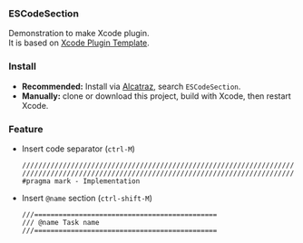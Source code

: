 ### ESCodeSection

Demonstration to make Xcode plugin.  
It is based on [Xcode Plugin Template](https://github.com/kattrali/Xcode-Plugin-Template).

### Install

+ **Recommended:** Install via [Alcatraz](http://alcatraz.io), search `ESCodeSection`.
+ **Manually:** clone or download this project, build with Xcode, then restart Xcode.

### Feature

+ Insert code separator (`ctrl-M`)

  ```objc
  ////////////////////////////////////////////////////////////////////////////////////////////////////
  ////////////////////////////////////////////////////////////////////////////////////////////////////
  #pragma mark - Implementation
  ```

+ Insert `@name` section (`ctrl-shift-M`)

  ```objc
  ///=============================================
  /// @name Task name
  ///=============================================
  ```
